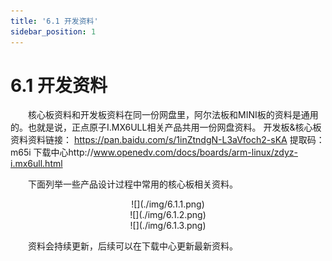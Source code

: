 ```yaml
---
title: '6.1 开发资料'
sidebar_position: 1
---
```


# 6.1 开发资料

&emsp;&emsp;核心板资料和开发板资料在同一份网盘里，阿尔法板和MINI板的资料是通用的。也就是说，正点原子I.MX6ULL相关产品共用一份网盘资料。
开发板&核心板资料资料链接： https://pan.baidu.com/s/1inZtndgN-L3aVfoch2-sKA 提取码：m65i
下载中心http://www.openedv.com/docs/boards/arm-linux/zdyz-i.mx6ull.html

&emsp;&emsp;下面列举一些产品设计过程中常用的核心板相关资料。


<center>
![](./img/6.1.1.png)<br />
![](./img/6.1.2.png)<br />
![](./img/6.1.3.png)
</center>

&emsp;&emsp;资料会持续更新，后续可以在下载中心更新最新资料。